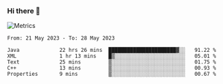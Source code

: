 ### Hi there 👋

![Metrics](https://github.com/radoapx/radoapx/blob/main/github-metrics.svg)

<!--START_SECTION:waka-->

```text
From: 21 May 2023 - To: 28 May 2023

Java             22 hrs 26 mins  ██████████████████████▓░░   91.22 %
XML              1 hr 13 mins    █▒░░░░░░░░░░░░░░░░░░░░░░░   05.01 %
Text             25 mins         ▒░░░░░░░░░░░░░░░░░░░░░░░░   01.75 %
C++              13 mins         ▒░░░░░░░░░░░░░░░░░░░░░░░░   00.93 %
Properties       9 mins          ▒░░░░░░░░░░░░░░░░░░░░░░░░   00.67 %
```

<!--END_SECTION:waka-->

<!--
**radoapx/radoapx** is a ✨ _special_ ✨ repository because its `README.md` (this file) appears on your GitHub profile.

Here are some ideas to get you started:

- 🔭 I’m currently working on ...
- 🌱 I’m currently learning ...
- 👯 I’m looking to collaborate on ...
- 🤔 I’m looking for help with ...
- 💬 Ask me about ...
- 📫 How to reach me: ...
- 😄 Pronouns: ...
- ⚡ Fun fact: ...
-->
